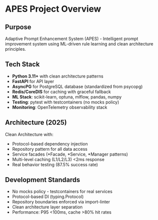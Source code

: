 # APES Project Overview

## Purpose
Adaptive Prompt Enhancement System (APES) - Intelligent prompt improvement system using ML-driven rule learning and clean architecture principles.

## Tech Stack
- **Python 3.11+** with clean architecture patterns
- **FastAPI** for API layer
- **AsyncPG** for PostgreSQL database (standardized from psycopg)
- **Redis/CoreDIS** for caching with graceful fallback
- **ML Stack**: scikit-learn, optuna, mlflow, pandas, numpy
- **Testing**: pytest with testcontainers (no mocks policy)
- **Monitoring**: OpenTelemetry observability stack

## Architecture (2025)
Clean Architecture with:
- Protocol-based dependency injection
- Repository pattern for all data access
- Service facades (*Facade, *Service, *Manager patterns)
- Multi-level caching (L1/L2/L3) <2ms response
- Real behavior testing (87.5% success rate)

## Development Standards
- No mocks policy - testcontainers for real services
- Protocol-based DI (typing.Protocol)
- Repository boundaries enforced via import-linter
- Clean architecture layer separation
- Performance: P95 <100ms, cache >80% hit rates